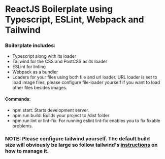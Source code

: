 <h1>ReactJS Boilerplate using Typescript, ESLint, Webpack and Tailwind</h1>
<h3>Boilerplate includes:</h3>
<ul>
  <li>Typescript along with its loader</li>
  <li>Tailwind for the CSS and PostCSS as its loader</li>
  <li>ESLint for linting</li>
  <li>Webpack as a bundler</li>
  <li>Loaders for your files using both file and url loader. URL loader is set to load image files, please configure file-loader yourself if you want to load other files besides images.
  </li>
</ul>
<h4>Commands:</h3>
<ul>
  <li>npm start: Starts development server.</li>
  <li>npm run build: Builds your project to /dist folder</li>
  <li>npm run lint or lint-fix: For running eslint lint-fix enables you to fix fixable problems.</li>
</ul>
<h3>NOTE: Please configure tailwind yourself. The default build size will obviously be large so follow tailwind's <a href="https://tailwindcss.com/docs/controlling-file-size"i>instructions</a> on how to manage it.
</h3>